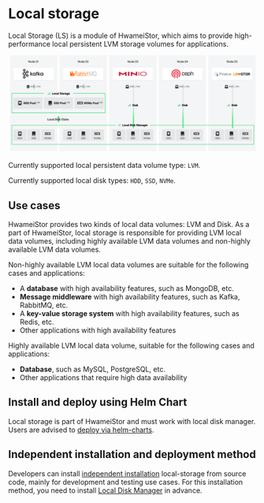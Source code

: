 # Local storage

Local Storage (LS) is a module of HwameiStor, which aims to provide high-performance local persistent LVM storage volumes for applications.

![architecture](../img/architecture.png)

Currently supported local persistent data volume type: `LVM`.

Currently supported local disk types: `HDD`, `SSD`, `NVMe`.

## Use cases

HwameiStor provides two kinds of local data volumes: LVM and Disk.
As a part of HwameiStor, local storage is responsible for providing LVM local data volumes, including highly available LVM data volumes and non-highly available LVM data volumes.

Non-highly available LVM local data volumes are suitable for the following cases and applications:

- A **database** with high availability features, such as MongoDB, etc.
- **Message middleware** with high availability features, such as Kafka, RabbitMQ, etc.
- A **key-value storage system** with high availability features, such as Redis, etc.
- Other applications with high availability features

Highly available LVM local data volume, suitable for the following cases and applications:

- **Database**, such as MySQL, PostgreSQL, etc.
- Other applications that require high data availability

## Install and deploy using Helm Chart

Local storage is part of HwameiStor and must work with local disk manager. Users are advised to [deploy via helm-charts](../install/deploy-helm.md).

## Independent installation and deployment method

Developers can install [independent installation](../install/deploy-helm.md) local-storage from source code, mainly for development and testing use cases. For this installation method, you need to install [Local Disk Manager](./ldm.md) in advance.
